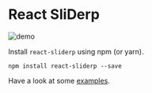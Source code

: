 # React SliDerp
![demo](https://user-images.githubusercontent.com/10567194/31920436-f61b4e7c-b836-11e7-8288-ae3fd784fe55.gif)

Install `react-sliderp` using npm (or yarn).

```
npm install react-sliderp --save
```

Have a look at some [examples](https://github.com/treyhoover/react-sliderp/tree/master/examples).
